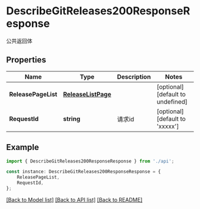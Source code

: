 # DescribeGitReleases200ResponseResponse

公共返回体

## Properties

Name | Type | Description | Notes
------------ | ------------- | ------------- | -------------
**ReleasePageList** | [**ReleaseListPage**](ReleaseListPage.md) |  | [optional] [default to undefined]
**RequestId** | **string** | 请求id | [optional] [default to 'xxxxx']

## Example

```typescript
import { DescribeGitReleases200ResponseResponse } from './api';

const instance: DescribeGitReleases200ResponseResponse = {
    ReleasePageList,
    RequestId,
};
```

[[Back to Model list]](../README.md#documentation-for-models) [[Back to API list]](../README.md#documentation-for-api-endpoints) [[Back to README]](../README.md)
